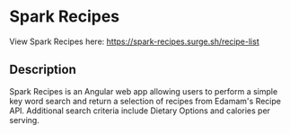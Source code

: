 # Spark Recipes

View Spark Recipes here:
https://spark-recipes.surge.sh/recipe-list


## Description
Spark Recipes is an Angular web app allowing users to perform a simple key word search and return a selection of recipes from Edamam's Recipe API. Additional search criteria include Dietary Options and calories per serving.
